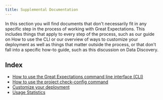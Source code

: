 ```yaml
---
title: Supplemental Documentation 
---
```


In this section you will find documents that don't necessarily fit in any specific step in the process of working with Great Expectations. This includes things that apply to every step of the process, such as our guide on How to use the CLI or our overview of ways to customize your deployment as well as things that matter outside the process, or that don't fall into a specific how-to guide, such as this discussion on Data Discovery.

## Index
 - [How to use the Great Expectations command line interface (CLI)](../guides/miscellaneous/how_to_use_the_great_expectations_cli.md)
 - [How to use the project check-config command](../guides/miscellaneous/how_to_use_the_project_check_config_command.md)
 - [Customize your deployment](./customize_your_deployment.md)
 - [Usage Statistics](./usage_statistics.md)